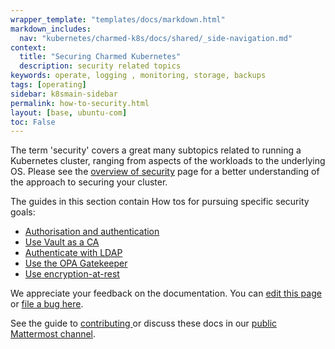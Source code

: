 ```yaml
---
wrapper_template: "templates/docs/markdown.html"
markdown_includes:
  nav: "kubernetes/charmed-k8s/docs/shared/_side-navigation.md"
context:
  title: "Securing Charmed Kubernetes"
  description: security related topics
keywords: operate, logging , monitoring, storage, backups
tags: [operating]
sidebar: k8smain-sidebar
permalink: how-to-security.html
layout: [base, ubuntu-com]
toc: False
---
```


The term 'security' covers a great many subtopics related to running a Kubernetes cluster, ranging from aspects of the workloads to the underlying OS. Please see the [overview of security](/kubernetes/charmed-k8s/docs/security) page for a better understanding of the approach to securing your cluster.

The guides in this section contain How tos for pursuing specific security goals: 

- [Authorisation and authentication](/kubernetes/charmed-k8s/docs/auth)
- [Use Vault as a CA](/kubernetes/charmed-k8s/docs/using-vault)
- [Authenticate with LDAP](/kubernetes/charmed-k8s/docs/ldap)
- [Use the OPA Gatekeeper](/kubernetes/charmed-k8s/docs/gatekeeper)
- [Use encryption-at-rest](/kubernetes/charmed-k8s/docs/encryption-at-rest)

<!-- FEEDBACK -->
<div class="p-notification--information">
  <div class="p-notification__content">
    <p class="p-notification__message">We appreciate your feedback on the documentation. You can
    <a href="https://github.com/charmed-kubernetes/kubernetes-docs/edit/main/pages/k8s/how-to-security.md" >edit this page</a>
    or
    <a href="https://github.com/charmed-kubernetes/kubernetes-docs/issues/new">file a bug here</a>.</p>
    <p>See the guide to <a href="/kubernetes/charmed-k8s/docs/how-to-contribute"> contributing </a> or discuss these docs in our <a href="https://chat.charmhub.io/charmhub/channels/kubernetes"> public Mattermost channel</a>.</p>
  </div>
</div>
